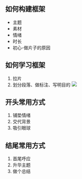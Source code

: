 ## 如何构建框架

- 主题
- 素材
- 情绪
- 时长
- 初心-做片子的原因
## 如何学习框架

1. 拉片
2. 划分段落、做标注、写明目的
	![](https://codertzm.oss-cn-chengdu.aliyuncs.com/20241004191854.png)
## 开头常用方式

1. 铺垫情绪
2. 交代背景
3. 吸引眼球
## 结尾常用方式

1. 首尾呼应
2. 升华主题
3. 做个总结
